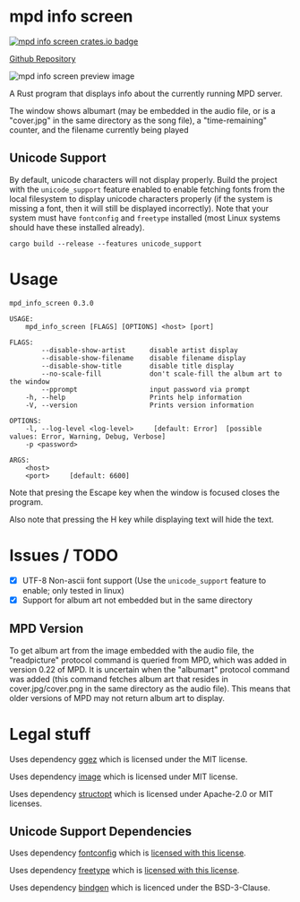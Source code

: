 # mpd info screen

[![mpd info screen crates.io badge](https://img.shields.io/crates/v/mpd_info_screen)](https://crates.io/crates/mpd_info_screen)

[Github Repository](https://github.com/Stephen-Seo/mpd_info_screen)

![mpd info screen preview image](https://git.seodisparate.com/stephenseo/mpd_info_screen/raw/branch/images/images/mpd_info_screen_preview_image.jpg)

A Rust program that displays info about the currently running MPD server.

The window shows albumart (may be embedded in the audio file, or is a "cover.jpg" in the same directory as the song file), a "time-remaining"
counter, and the filename currently being played

## Unicode Support

By default, unicode characters will not display properly. Build the project with
the `unicode_support` feature enabled to enable fetching fonts from the local
filesystem to display unicode characters properly (if the system is missing a
font, then it will still be displayed incorrectly). Note that your system must
have `fontconfig` and `freetype` installed (most Linux systems should have these
installed already).

    cargo build --release --features unicode_support

# Usage


    mpd_info_screen 0.3.0
    
    USAGE:
        mpd_info_screen [FLAGS] [OPTIONS] <host> [port]
    
    FLAGS:
            --disable-show-artist      disable artist display
            --disable-show-filename    disable filename display
            --disable-show-title       disable title display
            --no-scale-fill            don't scale-fill the album art to the window
            --pprompt                  input password via prompt
        -h, --help                     Prints help information
        -V, --version                  Prints version information
    
    OPTIONS:
        -l, --log-level <log-level>     [default: Error]  [possible values: Error, Warning, Debug, Verbose]
        -p <password>
    
    ARGS:
        <host>
        <port>     [default: 6600]


Note that presing the Escape key when the window is focused closes the program.

Also note that pressing the H key while displaying text will hide the text.

# Issues / TODO

- [x] UTF-8 Non-ascii font support (Use the `unicode_support` feature to enable; only tested in linux)
- [x] Support for album art not embedded but in the same directory

## MPD Version

To get album art from the image embedded with the audio file, the "readpicture"
protocol command is queried from MPD, which was added in version 0.22 of MPD.
It is uncertain when the "albumart" protocol command was added (this command
fetches album art that resides in cover.jpg/cover.png in the same directory as
the audio file). This means that older versions of MPD may not return album art
to display.

# Legal stuff

Uses dependency [ggez](https://github.com/ggez/ggez) which is licensed under the
MIT license.

Uses dependency [image](https://crates.io/crates/image) which is licensed under
MIT license.

Uses dependency [structopt](https://crates.io/crates/structopt) which is
licensed under Apache-2.0 or MIT licenses.

## Unicode Support Dependencies

Uses dependency
[fontconfig](https://www.freedesktop.org/wiki/Software/fontconfig/) which is
[licensed with this license](https://www.freedesktop.org/software/fontconfig/fontconfig-devel/ln12.html).

Uses dependency [freetype](https://freetype.org) which is
[licensed with this license](https://freetype.org/license.html).

Uses dependency [bindgen](https://crates.io/crates/bindgen) which is licenced
under the BSD-3-Clause.
